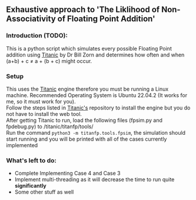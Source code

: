 ## Exhaustive approach to 'The Liklihood of Non-Associativity of Floating Point Addition' 

### Introduction (TODO): 
This is a python script which simulates every possible Floating Point addition using [Titanic](https://github.com/billzorn/titanic) by Dr Bill Zorn and determines how often and when (a+b) + c ≠ a + (b + c) might occur. 


### Setup
This uses the [Titanic](https://github.com/billzorn/titanic) engine therefore you must be running a Linux machine. Recommended Operating System is Ubuntu 22.04.2 (It works for me, so it must work for you). <br> 
Follow the steps listed in [Titanic's](https://github.com/billzorn/titanic) repository to install the engine but you do not have to install the web tool. <br>
After getting Titanic to run, load the following files (fpsim.py and fpdebug.py) to /titanic/titanfp/tools/ <br>
Run the command `python3 -m titanfp.tools.fpsim`, the simulation should start running and you will be printed with all of the cases currently implemented

### What's left to do:
* Complete Implementing Case 4 and Case 3 
* Implement multi-threading as it will decrease the time to run quite **significantly**
* Some other stuff as well